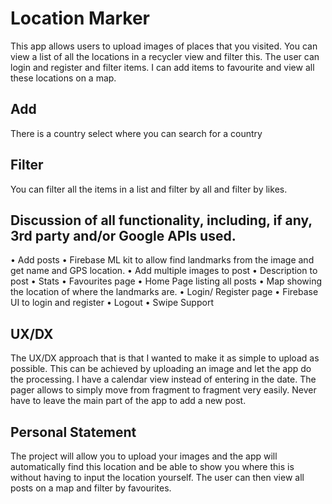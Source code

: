 # Location Marker
This app allows users to upload images of places that you visited. You can view a list of all the locations in a recycler view and filter this. The user can login and register and filter items. I can add items to favourite and view all these locations on a map. 

## Add
There is a country select where you can search for a country 

## Filter
You can filter all the items in a list and filter by all and filter by likes.

## Discussion of all functionality, including, if any, 3rd party and/or Google APIs used. 
•	Add posts
•	Firebase ML kit to allow find landmarks from the image and get name and GPS location. 
•	Add multiple images to post
•	Description to post
•	Stats
•	Favourites page
•	Home Page listing all posts
•	Map showing the location of where the landmarks are. 
•	Login/ Register page
•	Firebase UI to login and register
•	Logout 
•	Swipe Support

## UX/DX
The UX/DX approach that is that I wanted to make it as simple to upload as possible. This can be achieved by uploading an image and let the app do the processing. I have a calendar view instead of entering in the date. The pager allows to simply move from fragment to fragment very easily. Never have to leave the main part of the app to add a new post.

## Personal Statement
The project will allow you to upload your images and the app will automatically find this location and be able to show you where this is without having to input the location yourself. The user can then view all posts on a map and filter by favourites.  
